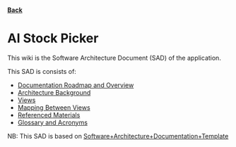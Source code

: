 #### [Back](../README.md)

# AI Stock Picker

This wiki is the Software Architecture Document (SAD) of the application.

This SAD is consists of:

- [Documentation Roadmap and Overview](RoadmapOverview.md)
- [Architecture Background](Background.md)
- [Views](Views.md)
- [Mapping Between Views](Mapping.md)
- [Referenced Materials](References.md)
- [Glossary and Acronyms](Gloassary&Acronyms.md)

NB: This SAD is based on [Software+Architecture+Documentation+Template](https://wiki.sei.cmu.edu/confluence/display/SAD/Software+Architecture+Documentation+Template)